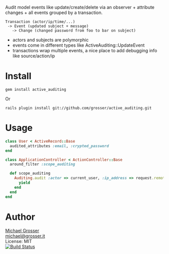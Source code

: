 Audit model events like update/create/delete via an observer + attribute changes + all events grouped by a transaction.

```
Transaction (actor/ip/time/...)
 -> Event (updated subject + message)
   -> Change (changed password from foo to bar on subject)
```

 - actors and subjects are polymorphic
 - events come in different types like ActiveAuditing::UpdateEvent
 - transactions wrap multiple events, a nice place to add debugging info like source/action/ip

Install
=======
    gem install active_auditing
Or

    rails plugin install git://github.com/grosser/active_auditing.git


Usage
=====

```Ruby
class User < ActiveRecord::Base
  audited_attributes :email, :crypted_password
end

class ApplicationController < ActionController::Base
  around_filter :scope_auditing

  def scope_auditing
    Auditing.audit :actor => current_user, :ip_address => request.remote_ip do
      yield
    end
  end
end


```


Author
======
[Michael Grosser](http://grosser.it)<br/>
michael@grosser.it<br/>
License: MIT<br/>
[![Build Status](https://secure.travis-ci.org/grosser/active_auditing.png)](http://travis-ci.org/grosser/active_auditing)

